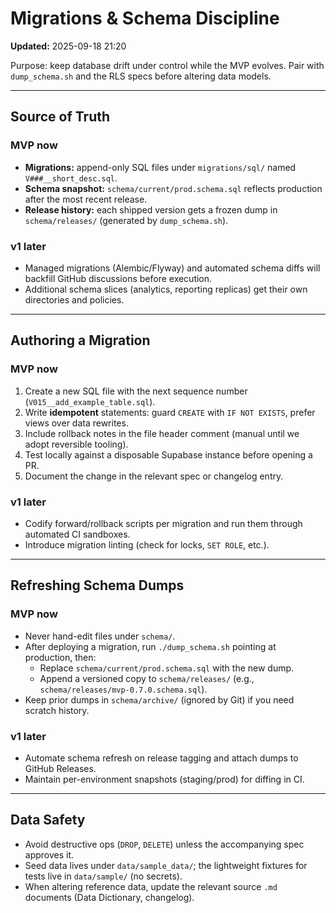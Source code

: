 # Migrations & Schema Discipline
**Updated:** 2025-09-18 21:20

Purpose: keep database drift under control while the MVP evolves. Pair with `dump_schema.sh` and the RLS specs before altering data models.

---

## Source of Truth

### MVP now
- **Migrations:** append-only SQL files under `migrations/sql/` named `V###__short_desc.sql`.
- **Schema snapshot:** `schema/current/prod.schema.sql` reflects production after the most recent release.
- **Release history:** each shipped version gets a frozen dump in `schema/releases/` (generated by `dump_schema.sh`).

### v1 later
- Managed migrations (Alembic/Flyway) and automated schema diffs will backfill GitHub discussions before execution.
- Additional schema slices (analytics, reporting replicas) get their own directories and policies.

---

## Authoring a Migration

### MVP now
1. Create a new SQL file with the next sequence number (`V015__add_example_table.sql`).  
2. Write **idempotent** statements: guard `CREATE` with `IF NOT EXISTS`, prefer views over data rewrites.  
3. Include rollback notes in the file header comment (manual until we adopt reversible tooling).  
4. Test locally against a disposable Supabase instance before opening a PR.  
5. Document the change in the relevant spec or changelog entry.

### v1 later
- Codify forward/rollback scripts per migration and run them through automated CI sandboxes.  
- Introduce migration linting (check for locks, `SET ROLE`, etc.).

---

## Refreshing Schema Dumps

### MVP now
- Never hand-edit files under `schema/`.  
- After deploying a migration, run `./dump_schema.sh` pointing at production, then:
  - Replace `schema/current/prod.schema.sql` with the new dump.
  - Append a versioned copy to `schema/releases/` (e.g., `schema/releases/mvp-0.7.0.schema.sql`).
- Keep prior dumps in `schema/archive/` (ignored by Git) if you need scratch history.

### v1 later
- Automate schema refresh on release tagging and attach dumps to GitHub Releases.  
- Maintain per-environment snapshots (staging/prod) for diffing in CI.

---

## Data Safety

- Avoid destructive ops (`DROP`, `DELETE`) unless the accompanying spec approves it.  
- Seed data lives under `data/sample_data/`; the lightweight fixtures for tests live in `data/sample/` (no secrets).  
- When altering reference data, update the relevant source `.md` documents (Data Dictionary, changelog).


